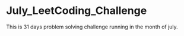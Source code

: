 # July_LeetCoding_Challenge
This is  31 days problem solving challenge running in the month of july.
